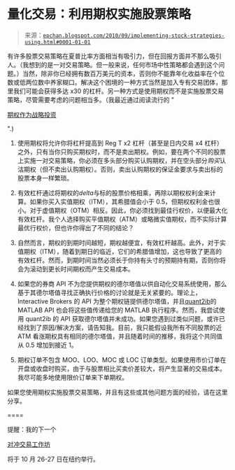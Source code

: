 <!--yml

类别：未分类

日期：2024 年 05 月 12 日 19:03:39

-->

# 量化交易：利用期权实施股票策略

> 来源：[`epchan.blogspot.com/2010/09/implementing-stock-strategies-using.html#0001-01-01`](http://epchan.blogspot.com/2010/09/implementing-stock-strategies-using.html#0001-01-01)

有许多股票交易策略在夏普比率方面相当有吸引力，但在回报方面并不那么吸引人。（我想到的是一对交易策略。但一般来说，任何市场中性策略都会遇到这个问题。）当然，除非你已经拥有数百万美元的资本，否则你不能靠年化收益率在个位数或低两位数中养家糊口。解决这个困境的一种方式当然是加入专有交易团体，那里我们可能会获得多达 x30 的杠杆。另一种方式是使用期权而不是实施股票交易策略，尽管需要考虑的问题相当多。（我最近通过阅读流行的 "

[期权作为战略投资](http://www.amazon.com/dp/0735201978?tag=quantitativet-20&camp=14573&creative=327641&linkCode=as1&creativeASIN=0735201978&adid=0Q0NBNQ5ETXJS894MZPP&)

".)

1.  使用期权将允许你将杠杆提高到 Reg T x2 杠杆（甚至是日内交易 x4 杠杆）之外，只有当你只购买期权时，而不是卖出期权。例如，要在两个不同的股票上实施一对交易策略，你必须在多头部分购买认购期权，并在空头部分*购买*认沽期权（但不卖出认购期权）。否则，卖出认购期权的保证金要求与卖出标的股票本身一样繁琐。

1.  有效杠杆通过将期权的*delta*与标的股票价格相乘，再除以期权权利金来计算。如果你买入实值期权（ITM），其希腊值会小于 0.5，但期权权利金也很小。对于虚值期权（OTM）相反。因此，你必须找到最佳行权价，以便最大化有效杠杆。我个人选择购买平值期权（ATM）或略微实值期权，而不实际计算最优行权价，但也许你得出了不同的结论？

1.  自然而言，期权的到期时间越短，期权越便宜，有效杠杆越高。此外，对于实值期权（ITM），随着到期日的临近，它们的希腊值增加，这也导致了更高的有效杠杆。然而，到期时间当然必须长于你持有头寸的预期持有期，否则你将会为滚动到更长时间期权而产生交易成本。

1.  如果您的券商 API 不为您提供期权的德尔塔值以供自动化交易系统使用，那么基于其德尔塔值寻找正确执行价格的讨论就是无关紧要的。理论上，Interactive Brokers 的 API 为整个期权链提供德尔塔值，并且[quant2ib](http://exchangeapi.com/)的 MATLAB API 也会将这些值传递给您的 MATLAB 执行程序。然而，我尝试使用 quant2ib 的 API 获取德尔塔值并未成功。如果您遇到过类似问题，或许已经找到了原因/解决方案，请告知我。目前，我只能假设我所有不同股票的近 ATM 看涨期权具有相同的德尔塔值，并且随着时间的推移，我将这个共同值从 0.5 增加到接近 1。

1.  期权订单不包含 MOO、LOO、MOC 或 LOC 订单类型。如果使用市价订单在开盘或收盘时购买，由于与股票相比买卖价差较大，将产生显著的交易成本。我尽可能多地使用限价订单来下单期权。

如果您使用期权实施股票交易策略，并且有这些或其他问题方面的经验，请在这里分享。

====

提醒：我的下一个

[对冲交易工作坊](http://www.technicalanalyst.co.uk/training/pairs-trading.htm)

将于 10 月 26-27 日在纽约举行。
